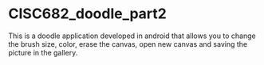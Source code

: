 # CISC682_doodle_part2
This is a doodle application developed in android that allows you to change the brush size, color, erase the canvas, open new canvas and saving the picture in the gallery.
